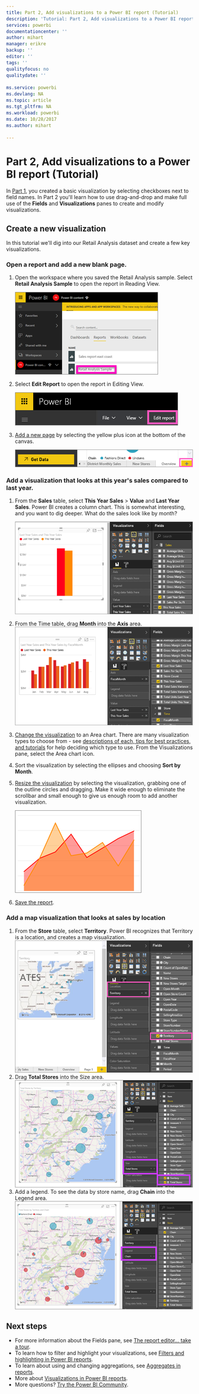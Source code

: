 ```yaml
---
title: Part 2, Add visualizations to a Power BI report (Tutorial)
description: 'Tutorial: Part 2, Add visualizations to a Power BI report'
services: powerbi
documentationcenter: ''
author: mihart
manager: erikre
backup: ''
editor: ''
tags: ''
qualityfocus: no
qualitydate: ''

ms.service: powerbi
ms.devlang: NA
ms.topic: article
ms.tgt_pltfrm: NA
ms.workload: powerbi
ms.date: 10/28/2017
ms.author: mihart

---
```

# Part 2, Add visualizations to a Power BI report (Tutorial)
In [Part 1](powerbi-service-add-visualizations-to-a-report-ii.md), you created a basic visualization by selecting checkboxes next to field names.  In Part 2 you'll learn how to use drag-and-drop and make full use of the **Fields** and **Visualizations** panes to create and modify visualizations.

## Create a new visualization
In this tutorial we'll dig into our Retail Analysis dataset and create a few key visualizations.

### Open a report and add a new blank page.
1. Open the workspace where you saved the Retail Analysis sample. Select **Retail Analysis Sample** to open the report in Reading View.
   
   ![](media/powerbi-service-add-visualizations-to-a-report-ii/power-bi-open-report.png)
2. Select **Edit Report** to open the report in Editing View.
   
   ![](media/powerbi-service-add-visualizations-to-a-report-ii/EditReport1.png)
3. [Add a new page](powerbi-service-add-a-page-to-a-report.md) by selecting the yellow plus icon at the bottom of the canvas.
   
   ![](media/powerbi-service-add-visualizations-to-a-report-ii/PBI_addReportPage.png)

### Add a visualization that looks at this year's sales compared to last year.
1. From the **Sales** table, select **This Year Sales** > **Value** and **Last Year Sales**. Power BI creates a column chart.  This is somewhat interesting, and you want to dig deeper. What do the sales look like by month?  
   
   ![](media/powerbi-service-add-visualizations-to-a-report-ii/PBI_Part2_4bnew.png)
2. From the Time table, drag **Month** into the **Axis** area.  
   ![](media/powerbi-service-add-visualizations-to-a-report-ii/PBI_Part2_5newnew.png)
3. [Change the visualization](powerbi-service-change-the-type-of-visualization-in-a-report.md) to an Area chart.  There are many visualization types to choose from - see [descriptions of each, tips for best practices, and tutorials](powerbi-service-visualization-types-for-reports-and-q-and-a.md) for help deciding which type to use. From the Visualizations pane, select the Area chart icon.
4. Sort the visualization by selecting the ellipses and choosing **Sort by Month**.
5. [Resize the visualization](powerbi-service-move-and-resize-a-visualization.md) by selecting the visualization, grabbing one of the outline circles and dragging. Make it wide enough to eliminate the scrollbar and small enough to give us enough room to add another visualization.
   
   ![](media/powerbi-service-add-visualizations-to-a-report-ii/PBI_Part2_7b.png)
6. [Save the report](powerbi-service-save-a-report.md).

### Add a map visualization that looks at sales by location
1. From the **Store** table, select **Territory**. Power BI recognizes that Territory is a location, and creates a map visualization.  
   ![](media/powerbi-service-add-visualizations-to-a-report-ii/PBI_Part2_8newnew.png)
2. Drag **Total Stores** into the Size area.  
   ![](media/powerbi-service-add-visualizations-to-a-report-ii/power-bi-add-visual-to-a-reportnew.png)
3. Add a legend.  To see the data by store name, drag **Chain** into the Legend area.  
   ![](media/powerbi-service-add-visualizations-to-a-report-ii/power-bi-add-visual-to-a-report-3new.png)

## Next steps
* For more information about the Fields pane, see [The report editor... take a tour](powerbi-service-the-report-editor-take-a-tour.md).   
* To learn how to filter and highlight your visualizations, see [Filters and highlighting in Power BI reports](powerbi-service-about-filters-and-highlighting-in-reports.md).  
* To learn about using and changing aggregations, see [Aggregates in reports](powerbi-service-aggregates.md).  
* More about [Visualizations in Power BI reports](powerbi-service-visualizations-for-reports.md).  
* More questions? [Try the Power BI Community](http://community.powerbi.com/).

